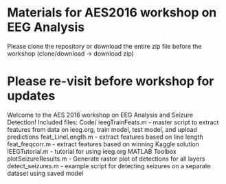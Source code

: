 # Materials for AES2016 workshop on EEG Analysis
Please clone the repository or download the entire zip file before the workshop (clone/download -> download zip)

# Please re-visit before workshop for updates


Welcome to the AES 2016 workshop on EEG Analysis and Seizure Detection!
Included files:
Code/
  ieegTrainFeats.m      - master script to extract features from data on ieeg.org, train model, test model, and upload predictions
  feat_LineLength.m     - extract features based on line length
  feat_freqcorr.m       - extract features based on winning Kaggle solution
  IEEGTutorial.m        - tutorial for using ieeg.org MATLAB Toolbox
  plotSeizureResults.m  - Generate rastor plot of detections for all layers
  detect_seizures.m     - example script for detecting seizures on a separate dataset using saved model
  
